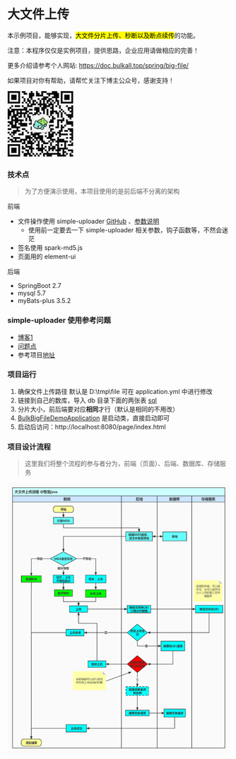 # 大文件上传
本示例项目，能够实现，<mark>大文件分片上传、秒断以及断点续传</mark>的功能。

注意：本程序仅仅是实例项目，提供思路，企业应用请做相应的完善！

更多介绍请参考个人网站: <https://doc.bulkall.top/spring/big-file/>

如果项目对你有帮助，请帮忙关注下博主公众号，感谢支持！

![](doc.img/gzh-0.3.png)

### 技术点
> 为了方便演示使用，本项目使用的是前后端不分离的架构

前端

- 文件操作使用 simple-uploader [GitHub]( https://github.com/simple-uploader/vue-uploader) 、[参数说明](https://github.com/simple-uploader/Uploader/blob/develop/README_zh-CN.md)
    - 使用前一定要去一下 simple-uploader 相关参数，钩子函数等，不然会迷茫
- 签名使用 spark-md5.js
- 页面用的 element-ui

后端

- SpringBoot 2.7
- mysql 5.7
- myBats-plus 3.5.2

### simple-uploader 使用参考问题

- [博客1](https://www.cnblogs.com/xiahj/p/vue-simple-uploader.html)
- [问题点]( https://www.cnblogs.com/xiahj/p/15950975.html)
- 参考项目[地址](https://github.com/shady-xia/vue-uploader-solutions)

### 项目运行

1. 确保文件上传路径 默认是 D:\tmp\file 可在 application.yml 中进行修改
2. 链接到自己的数库，导入 db 目录下面的两张表 [sql](db/db.sql)
2. 分片大小，前后端要对应**相同**才行（默认是相同的不用改）
3. [BulkBigFileDemoApplication](src/main/java/top/bulk/big/BulkBigFileDemoApplication.java) 是启动类，直接启动即可
4. 启动后访问：http://localhost:8080/page/index.html

### 项目设计流程
> 这里我们将整个流程的参与者分为，前端（页面）、后端、数据库、存储服务

![](doc.img/img.jpg)